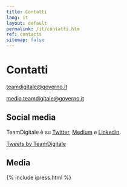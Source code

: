 ```yaml
---
title: Contatti
lang: it
layout: default
permalink: /it/contatti.htm
ref: contacts
sitemap: false
---
```

# Contatti

[teamdigitale@governo.it](mailto:teamdigitale@governo.it)

[media.teamdigitale@governo.it](mailto:media.teamdigitale@governo.it)

## Social media
TeamDigitale è su [Twitter](https://twitter.com/teamdigitaleIT), [Medium](https://medium.com/team-per-la-trasformazione-digitale) e [Linkedin](https://www.linkedin.com/company/15194879/).



<a class="twitter-timeline"  href="https://twitter.com/teamdigitaleIT" data-height="400" >Tweets by TeamDigitale</a>


## Media

{% include ipress.html %}
<div id="content-ipress" data-key="01e87bed-f52e-4d6d-af32-c4ea59fd300a" data-lang="it" data-size="10"></div>
<script type="text/javascript" src="/js/ipress.js"></script>



